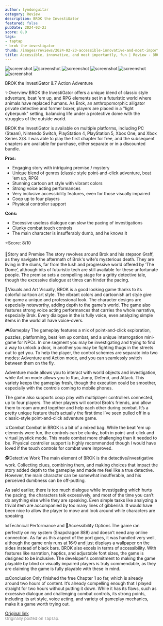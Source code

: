```yaml
---
author: lyndonguitar
category: Review
description: BROK the InvestiGator
featured: false
pubDate: 2024-02-23
score: 8.0
tags:
- taptap
- brok-the-investigator
thumb: /images/reviews/2024-02-23-accessible-innovative-and-most-importantly-fun--review---brok-the-investigator-0.avif
title: Accessible, innovative, and most importantly, fun | Review - BROK the InvestiGator
---
```


<div class="gallery">
  <img src="/images/reviews/2024-02-23-accessible-innovative-and-most-importantly-fun--review---brok-the-investigator-0.avif" alt="screenshot" />
  <img src="/images/reviews/2024-02-23-accessible-innovative-and-most-importantly-fun--review---brok-the-investigator-1.avif" alt="screenshot" />
  <img src="/images/reviews/2024-02-23-accessible-innovative-and-most-importantly-fun--review---brok-the-investigator-2.avif" alt="screenshot" />
  <img src="/images/reviews/2024-02-23-accessible-innovative-and-most-importantly-fun--review---brok-the-investigator-3.avif" alt="screenshot" />
  <img src="/images/reviews/2024-02-23-accessible-innovative-and-most-importantly-fun--review---brok-the-investigator-4.avif" alt="screenshot" />
  <img src="/images/reviews/2024-02-23-accessible-innovative-and-most-importantly-fun--review---brok-the-investigator-5.avif" alt="screenshot" />
</div>

BROK the InvestiGator
8.7
Action
Adventure

✨Overview
BROK the InvestiGator offers a unique blend of classic style adventure, beat 'em up, and RPG elements set in a futuristic world where animals have replaced humans. As Brok, an anthropomorphic alligator private detective and former boxer, players are placed in a "light cyberpunk" setting, balancing life under a protective dome with the struggles of the outside world.

BROK the InvestiGator is available on multiple platforms, including PC (Steam), Nintendo Switch, PlayStation 4, PlayStation 5, Xbox One, and Xbox Series X/S. I was able to play the first chapter for free, and the subsequent chapters are available for purchase, either separate or in a discounted bundle.


**Pros:**
- Engaging story with intriguing premise / mystery
- Unique blend of genres (classic style point-and-click adventure, beat 'em up, RPG)
- Stunning cartoon art style with vibrant colors
- Strong voice acting performances
- Very inclusive accessibility features, even for those visually impaired
- Coop up to four players
- Physical controller support



**Cons:**
- Excessive useless dialogue can slow the pacing of investigations
- Clunky combat touch controls
- The main character is insufferably dumb, and he knows it


⭐️Score: 8/10

📖Story and Premise
The story revolves around Brok and his stepson Graff, as they navigate the aftermath of Brok's wife's mysterious death. They are living in the slums, far from the lush and progressive world offered by ‘The Dome’, although bits of futuristic tech are still available for these unfortunate people. The premise sets a compelling stage for a gritty detective tale, though the excessive dialogue at times can hinder the pacing.

🎨Visuals and Art
Visually, BROK is a good looking game thanks to its colorful cartoon art style. The vibrant colors and cartoonish art style give the game a unique and professional look. The character designs are especially noteworthy, adding depth to the game's world. The game also features strong voice acting performances that carries the whole narrative, especially Brok. Every dialogue in the is fully voice, even analyzing simple items in the world all have voice-overs.

🎮Gameplay
The gameplay features a mix of point-and-click exploration, puzzles, platforming, beat ‘em up combat, and a unique interrogation mini-game for NPCs. In one segment you may be investigating and trying to find a way to unlock a door, in another you may be fighting thugs in the streets out to get you. To help the player, the control schemes are separate into two modes: Adventure and Action mode, and you can seamlessly switch between them on the fly.

Adventure mode allows you to interact with world objects and investigation, while Action mode allows you to Run, Jump, Defend, and Attack. This variety keeps the gameplay fresh, though the execution could be smoother, especially with the controls coming to mobile phones.

The game also supports coop play with multiplayer controllers connected, up to four players. The other players will control Brok’s friends, and allow them to roam around together and help each other during combat. It’s a pretty unique feature that’s actually the first time I’ve seen pulled off in a classic-style point-and-click adventure game.

⚔️Combat
Combat in BROK is a bit of a mixed bag. While the beat 'em up elements were fun, the controls can be clunky, both in point-and-click and virtual joystick mode. This made combat more challenging than it needed to be. Physical controller support is highly recommended though I would have loved if the touch controls for combat were improved.

🕵Detective Work
The main element of BROK is the detective/investigative work. Collecting clues, combining them, and making choices that impact the story added depth to the gameplay and made me feel like a true detective. However, the main character can be somewhat insufferable, and his perceived dumbness can be off-putting.

As said earlier, there is too much dialogue while investigating which hurts the pacing; the characters talk excessively, and most of the time you can’t do anything else while they are speaking. Even simple tasks like analyzing a trivial item are accompanied by too many lines of gibberish. It would have been nice to allow the player to move and look around while characters are speaking.

📊Technical Performance and 🦽Accessibility Options
The game ran perfectly on my system (Snapdragon 888) and doesn’t need any online connection. As far as this aspect of the port goes, it was handled very well, although the game only runs at 16:9 and just displays a wallpaper on the sides instead of black bars. BROK also excels in terms of accessibility. With features like narration, haptics, and adjustable font sizes, the game is designed to be inclusive. The developer's commitment to making the game playable by blind or visually impaired players is truly commendable, as they are claiming the game is fully playable with these in mind.

⚖️Conclusion
Only finished the free Chapter 1 so far, which is already around two hours of content. It’s already compelling enough that I played straight for two hours without putting it down. While it has its flaws, such as excessive dialogue and challenging combat controls, its strong points, including its art style, voice acting, and variety of gameplay mechanics, make it a game worth trying out.

[Original link](https://www.taptap.io/post/7040316)<br><span style="font-size: 0.95em; color: #888;">Originally posted on TapTap.</span>
